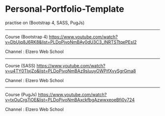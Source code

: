 # Personal-Portfolio-Template
practise on (Bootstrap 4, SASS, PugJs)

------------------------
Course (Bootstrap 4)
https://www.youtube.com/watch?v=DbUjq8J6RK8&list=PLDoPjvoNmBAy0dU3C3_lNRTSTtqePEsI2

 Channel : Elzero Web School

----------

Course (SASS)
https://www.youtube.com/watch?v=u4TY0TIxjZo&list=PLDoPjvoNmBAz9sluuyOWPifXvySgrGma8

 Channel : Elzero Web School

---------

Course (PugJs)
https://www.youtube.com/watch?v=txOuCrg7iOE&list=PLDoPjvoNmBAxckfbgAzwwxeoeBfi0y724

 Channel : Elzero Web School

